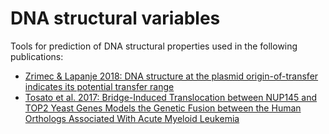 # DNA structural variables

Tools for prediction of DNA structural properties used in the following publications:
* [Zrimec & Lapanje 2018: DNA structure at the plasmid origin-of-transfer indicates its potential transfer range](https://www.nature.com/articles/s41598-018-20157-y)
* [Tosato et al. 2017: Bridge-Induced Translocation between NUP145 and TOP2 Yeast Genes Models the Genetic Fusion between the Human Orthologs Associated With Acute Myeloid Leukemia](https://www.frontiersin.org/articles/10.3389/fonc.2017.00231/full)


